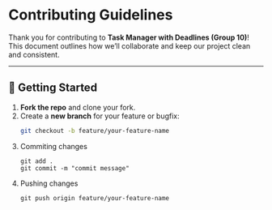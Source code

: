# Contributing Guidelines  

Thank you for contributing to **Task Manager with Deadlines (Group 10)**!  
This document outlines how we’ll collaborate and keep our project clean and consistent.  

---

## 📌 Getting Started  
1. **Fork the repo** and clone your fork.  
2. Create a **new branch** for your feature or bugfix:  
   ```bash
   git checkout -b feature/your-feature-name
3. Commiting changes
   ```
   git add .
   git commit -m "commit message"
4. Pushing changes
   ```
   git push origin feature/your-feature-name   
